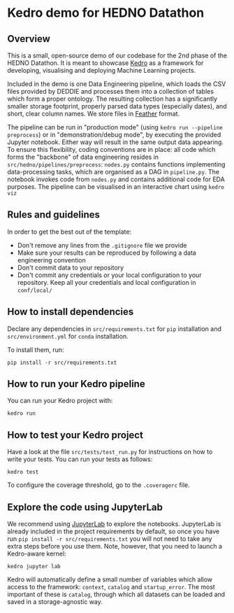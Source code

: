 # Kedro demo for HEDNO Datathon

## Overview

This is a small, open-source demo of our codebase for the 2nd phase of the HEDNO Datathon. It is meant to showcase [Kedro](https://kedro.org/) as a framework for developing, visualising and deploying Machine Learning projects.

Included in the demo is one Data Engineering pipeline, which loads the CSV files provided by DEDDIE and processes them into a collection of tables which form a proper ontology. The resulting collection has a significantly smaller storage footprint, properly parsed data types (especially dates), and short, clear column names. We store files in [Feather](https://arrow.apache.org/docs/python/feather.html) format.

The pipeline can be run in "production mode" (using `kedro run --pipeline preprocess`) or in "demonstration/debug mode", by executing the provided Jupyter notebook. Either way will result in the same output data appearing. To ensure this flexibility, coding conventions are in place: all code which forms the "backbone" of data engineering resides in `src/hedno/pipelines/preprocess`: `nodes.py` contains functions implementing data-processing tasks, which are organised as a DAG in `pipeline.py`. The notebook invokes code from `nodes.py` and contains additional code for EDA purposes. The pipeline can be visualised in an interactive chart using `kedro viz`

## Rules and guidelines

In order to get the best out of the template:

* Don't remove any lines from the `.gitignore` file we provide
* Make sure your results can be reproduced by following a data engineering convention
* Don't commit data to your repository
* Don't commit any credentials or your local configuration to your repository. Keep all your credentials and local configuration in `conf/local/`

## How to install dependencies

Declare any dependencies in `src/requirements.txt` for `pip` installation and `src/environment.yml` for `conda` installation.

To install them, run:

```
pip install -r src/requirements.txt
```

## How to run your Kedro pipeline

You can run your Kedro project with:

```
kedro run
```

## How to test your Kedro project

Have a look at the file `src/tests/test_run.py` for instructions on how to write your tests. You can run your tests as follows:

```
kedro test
```

To configure the coverage threshold, go to the `.coveragerc` file.

## Explore the code using JupyterLab

We recommend using [JupyterLab](https://jupyter.org/) to explore the notebooks. JupyterLab is already included in the project requirements by default, so once you have run `pip install -r src/requirements.txt` you will not need to take any extra steps before you use them. Note, however, that you need to launch a Kedro-aware kernel:

```
kedro jupyter lab
```

Kedro will automatically define a small number of variables which allow access to the framework: `context`, `catalog` and `startup_error`. The most important of these is `catalog`, through which all datasets can be loaded and saved in a storage-agnostic way.
